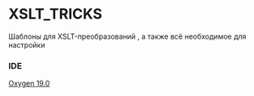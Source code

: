 # XSLT_TRICKS
Шаблоны для XSLT-преобразований , а также всё необходимое для настройки

### IDE
[Oxygen 19.0](https://niuitmo-my.sharepoint.com/:f:/g/personal/225322_niuitmo_ru/Eu9rdkyL7e5Lk1R3q533LBsBVgWLz-kdSjYAmvhLLKEWqQ?e=G1bicM)
